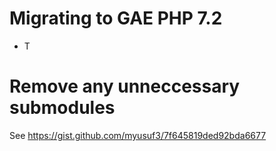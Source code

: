 # Migrating to GAE PHP 7.2

* T

# Remove any unneccessary submodules
See https://gist.github.com/myusuf3/7f645819ded92bda6677
